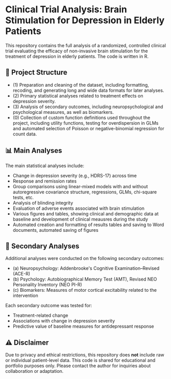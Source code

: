# Clinical Trial Analysis: Brain Stimulation for Depression in Elderly Patients

This repository contains the full analysis of a randomized, controlled clinical trial evaluating the efficacy of non-invasive brain stimulation for the treatment of depression in elderly patients. 
The code is written in R.

## 📂 Project Structure

- (1) Preparation and cleaning of the dataset, including formatting, recoding, and generating long and wide data formats for later analyses.
- (2) Primary statistical analyses related to treatment effects on depression severity.
- (3) Analysis of secondary outcomes, including neuropsychological and psychological measures, as well as biomarkers.
- (0) Collection of custom function definitions used throughout the project, including utility functions, testing for overdispersion in GLMs and automated selection of Poisson or negative-binomial regression for count data.  

## 📊 Main Analyses

The main statistical analyses include:
- Change in depression severity (e.g., HDRS-17) across time
- Response and remission rates
- Group comparisons using linear-mixed models with and without autoregressive covariance structure, regressions, GLMs, chi-square tests, etc.
- Analysis of blinding integrity
- Evaluation of adverse events associated with brain stimulation
- Various figures and tables, showing clinical and demographic data at baseline and development of clinical meausres during the study
- Automated creation and formatting of results tables and saving to Word documents, automated saving of figures

## 🧠 Secondary Analyses

Additional analyses were conducted on the following secondary outcomes:
- (a) Neuropsychology: Addenbrooke's Cognitive Examination–Revised (ACE-R)
- (b) Psychology: Autobiographical Memory Test (AMT), Revised NEO Personality Inventory (NEO PI-R)
- (c) Biomarkers: Measures of motor cortical excitability related to the intervention

Each secondary outcome was tested for:
- Treatment-related change
- Associations with change in depression severity
- Predictive value of baseline measures for antidepressant response

## ⚠️ Disclaimer

Due to privacy and ethical restrictions, this repository does **not** include raw or individual patient-level data.
This code is shared for educational and portfolio purposes only. Please contact the author for inquiries about collaboration or adaptation.
